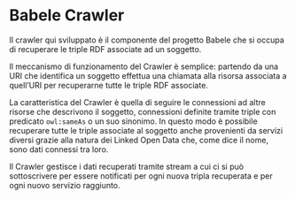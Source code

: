 # Babele Crawler
Il crawler qui sviluppato è il componente del progetto Babele che si occupa di recuperare le triple RDF associate ad un soggetto.

Il meccanismo di funzionamento del Crawler è semplice: partendo da una URI che identifica un soggetto effettua una chiamata alla risorsa associata a quell’URI per recuperarne tutte le triple RDF associate.

La caratteristica del Crawler è quella di seguire le connessioni ad altre risorse che descrivono il soggetto, connessioni definite tramite triple con predicato ```owl:sameAs``` o un suo sinonimo. In questo modo è possibile recuperare tutte le triple associate al soggetto anche provenienti da servizi diversi grazie alla natura dei Linked Open Data che, come dice il nome, sono dati connessi tra loro.

Il Crawler gestisce i dati recuperati tramite stream a cui ci si può sottoscrivere per essere notificati per ogni nuova tripla recuperata e per ogni nuovo servizio raggiunto.